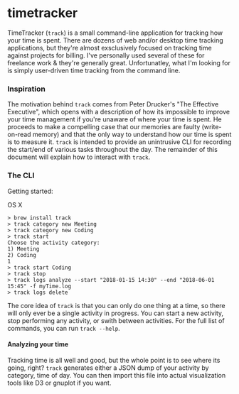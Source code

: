 # timetracker
TimeTracker (`track`) is a small command-line application for tracking how your time is spent. There are dozens of web and/or desktop time tracking applications, but they're almost exsclusively focused on tracking time against projects for billing. I've personally used several of these for freelance work & they're generally great. Unfortunatley, what I'm looking for is simply user-driven time tracking from the command line.

### Inspiration
The motivation behind `track` comes from Peter Drucker's "The Effective Executive", which opens with a description of how its impossible to improve your time management if you're unaware of where your time is spent. He proceeds to make a compelling case that our memories are faulty (write-on-read memory) and that the only way to understand how our time is spent is to measure it. `track` is intended to provide an unintrusive CLI for recording the start/end of various tasks throughout the day. The remainder of this document will explain how to interact with `track`.

### The CLI
Getting started:

OS X
```
> brew install track
> track category new Meeting
> track category new Coding
> track start
Choose the activity category:
1) Meeting
2) Coding
1
> track start Coding
> track stop
> track logs analyze --start "2018-01-15 14:30" --end "2018-06-01 15:45" -f myTime.log
> track logs delete
```

The core idea of `track` is that you can only do one thing at a time, so there will only ever be a single activity in progress. You can start a new activity, stop performing any activity, or swith between activities. For the full list of commands, you can run `track --help`.

#### Analyzing your time
Tracking time is all well and good, but the whole point is to see where its going, right? `track` generates either a JSON dump of your activity by category, time of day. You can then import this file into actual visualization tools like D3 or gnuplot if you want.

